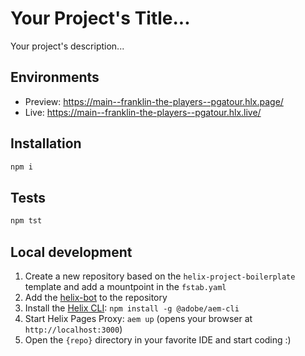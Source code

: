 # Your Project's Title...
Your project's description...

## Environments
- Preview: https://main--franklin-the-players--pgatour.hlx.page/
- Live: https://main--franklin-the-players--pgatour.hlx.live/

## Installation

```sh
npm i
```

## Tests

```sh
npm tst
```

## Local development

1. Create a new repository based on the `helix-project-boilerplate` template and add a mountpoint in the `fstab.yaml`
1. Add the [helix-bot](https://github.com/apps/helix-bot) to the repository
1. Install the [Helix CLI](https://github.com/adobe/helix-cli): `npm install -g @adobe/aem-cli`
1. Start Helix Pages Proxy: `aem up` (opens your browser at `http://localhost:3000`)
1. Open the `{repo}` directory in your favorite IDE and start coding :)
